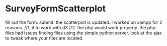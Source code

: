 SurveyFormScatterplot
=====================

fill out the form. submit. the scatterplot is updated.
I worked on xampp for 2 reasons.
//1. it to work with d3
//2. the php would work properly. the php files had issues 
finding files using the simple python server. 
look at the ajax to tweak where
your files are located.
